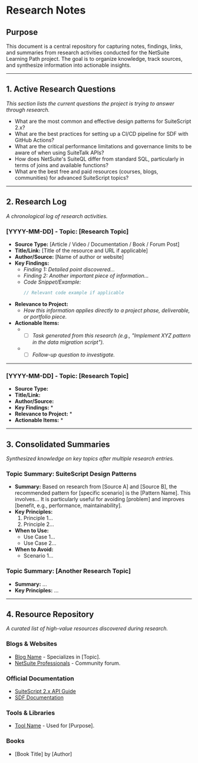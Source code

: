 # Research Notes

## Purpose
This document is a central repository for capturing notes, findings, links, and summaries from research activities conducted for the NetSuite Learning Path project. The goal is to organize knowledge, track sources, and synthesize information into actionable insights.

---

## 1. Active Research Questions
*This section lists the current questions the project is trying to answer through research.*

*   What are the most common and effective design patterns for SuiteScript 2.x?
*   What are the best practices for setting up a CI/CD pipeline for SDF with GitHub Actions?
*   What are the critical performance limitations and governance limits to be aware of when using SuiteTalk APIs?
*   How does NetSuite's SuiteQL differ from standard SQL, particularly in terms of joins and available functions?
*   What are the best free and paid resources (courses, blogs, communities) for advanced SuiteScript topics?

---

## 2. Research Log
*A chronological log of research activities.*

### [YYYY-MM-DD] - Topic: [Research Topic]
*   **Source Type:** [Article / Video / Documentation / Book / Forum Post]
*   **Title/Link:** [Title of the resource and URL if applicable]
*   **Author/Source:** [Name of author or website]
*   **Key Findings:**
    *   *Finding 1: Detailed point discovered...*
    *   *Finding 2: Another important piece of information...*
    *   *Code Snippet/Example:*
        ```javascript
        // Relevant code example if applicable
        ```
*   **Relevance to Project:**
    *   *How this information applies directly to a project phase, deliverable, or portfolio piece.*
*   **Actionable Items:**
    *   - [ ] *Task generated from this research (e.g., "Implement XYZ pattern in the data migration script").*
    *   - [ ] *Follow-up question to investigate.*

---
### [YYYY-MM-DD] - Topic: [Research Topic]
*   **Source Type:**
*   **Title/Link:**
*   **Author/Source:**
*   **Key Findings:**
    *
*   **Relevance to Project:**
    *
*   **Actionable Items:**
    *

---

## 3. Consolidated Summaries
*Synthesized knowledge on key topics after multiple research entries.*

### Topic Summary: SuiteScript Design Patterns
*   **Summary:** Based on research from [Source A] and [Source B], the recommended pattern for [specific scenario] is the [Pattern Name]. This involves... It is particularly useful for avoiding [problem] and improves [benefit, e.g., performance, maintainability].
*   **Key Principles:**
    1.  Principle 1...
    2.  Principle 2...
*   **When to Use:**
    *   Use Case 1...
    *   Use Case 2...
*   **When to Avoid:**
    *   Scenario 1...

### Topic Summary: [Another Research Topic]
*   **Summary:** ...
*   **Key Principles:** ...

---

## 4. Resource Repository
*A curated list of high-value resources discovered during research.*

### Blogs & Websites
*   [Blog Name](URL) - Specializes in [Topic].
*   [NetSuite Professionals](URL) - Community forum.

### Official Documentation
*   [SuiteScript 2.x API Guide](URL)
*   [SDF Documentation](URL)

### Tools & Libraries
*   [Tool Name](URL) - Used for [Purpose].

### Books
*   [Book Title] by [Author]
